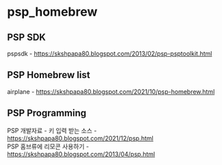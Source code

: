 # psp_homebrew

## PSP SDK

pspsdk - https://skshpapa80.blogspot.com/2013/02/psp-psptoolkit.html

## PSP Homebrew list

airplane - https://skshpapa80.blogspot.com/2021/10/psp-homebrew.html

## PSP Programming

PSP 개발자료 - 키 입력 받는 소스 - https://skshpapa80.blogspot.com/2021/12/psp.html <br />
PSP 홈브류에 리모콘 사용하기 - https://skshpapa80.blogspot.com/2013/04/psp.html
